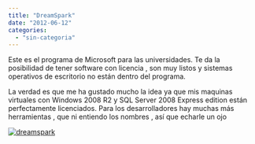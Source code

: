 ```yaml
---
title: "DreamSpark"
date: "2012-06-12"
categories: 
  - "sin-categoria"
---
```


Este es el programa de Microsoft para las universidades. Te da la posibilidad de tener software con licencia , son muy listos y sistemas operativos de escritorio no están dentro del programa.

La verdad es que me ha gustado mucho la idea ya que mis maquinas virtuales con Windows 2008 R2 y SQL Server 2008 Express edition están perfectamente licenciados. Para los desarrolladores hay muchas más herramientas , que ni entiendo los nombres , así que echarle un ojo

[![](images/Dreamsparklogo.png "dreamspark")](https://www.dreamspark.com/Default.aspx)
